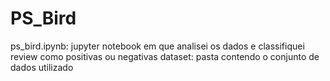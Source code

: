 # PS_Bird

ps_bird.ipynb: jupyter notebook em que analisei os dados e classifiquei review como positivas ou negativas
dataset: pasta contendo o conjunto de dados utilizado
